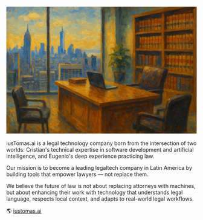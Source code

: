 
![new-york-tomas](/profile/oleo-1.png)

iusTomas.ai is a legal technology company born from the intersection of two worlds: Cristian's technical expertise in software development and artificial intelligence, and Eugenio's deep experience practicing law.

Our mission is to become a leading legaltech company in Latin America by building tools that empower lawyers — not replace them.

We believe the future of law is not about replacing attorneys with machines, but about enhancing their work with technology that understands legal language, respects local context, and adapts to real-world legal workflows.

🌎  [iustomas.ai](https://iustomas.ai/) <br/>